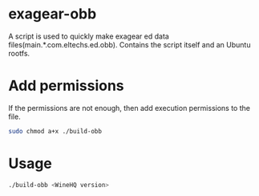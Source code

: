 # exagear-obb
A script is used to quickly make exagear ed data files(main.\*.com.eltechs.ed.obb).  Contains the script itself and an Ubuntu rootfs.
# Add permissions
If the permissions are not enough, then add execution permissions to the file.
```sh
sudo chmod a+x ./build-obb
```
# Usage
```sh
./build-obb <WineHQ version>
```
